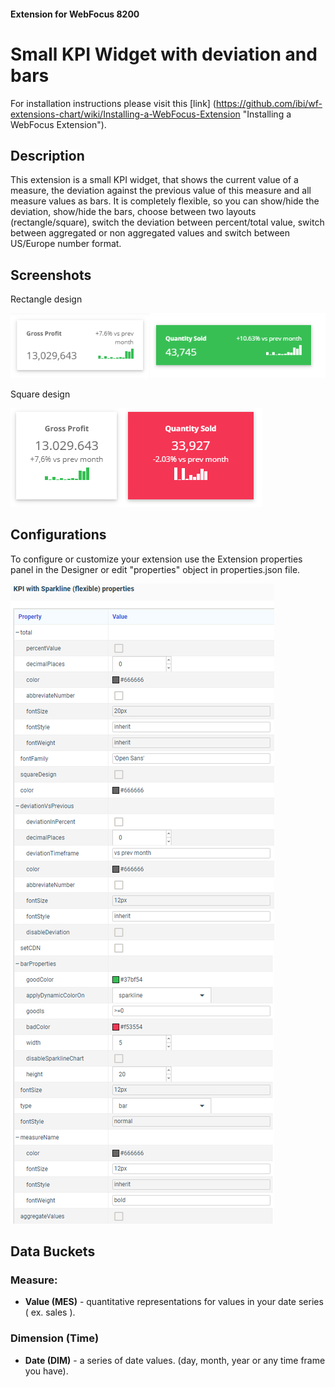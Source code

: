 #### Extension for WebFocus 8200 

# Small KPI Widget with deviation and bars

For installation instructions please visit this [link] (https://github.com/ibi/wf-extensions-chart/wiki/Installing-a-WebFocus-Extension "Installing a WebFocus Extension").

## Description

This extension is a small KPI widget, that shows the current value of a measure, the deviation against the previous value of this measure and all measure values as bars.
It is completely flexible, so you can show/hide the deviation, show/hide the bars, choose between two layouts (rectangle/square), switch the deviation between percent/total value, switch between aggregated or non aggregated values and switch between US/Europe number format.

## Screenshots

Rectangle design

![Screenshot1](https://github.com/ibi/wf-extensions-chart/blob/master/com.ibi.kpi_with_sparkline_flexible/screenshots/Screenshot1.PNG)

Square design

![Screenshot2](https://github.com/ibi/wf-extensions-chart/blob/master/com.ibi.kpi_with_sparkline_flexible/screenshots/Screenshot2.PNG)

## Configurations

To configure or customize your extension use the Extension properties panel in the Designer or edit "properties" object in properties.json file.

![Properties](https://github.com/ibi/wf-extensions-chart/blob/master/com.ibi.kpi_with_sparkline_flexible/screenshots/Properties.png)


## Data Buckets

### Measure:
* **Value (MES)** - quantitative representations for values in your date series ( ex. sales ).

### Dimension (Time)
* **Date (DIM)** - a series of date values. (day, month, year or any time frame you have).
